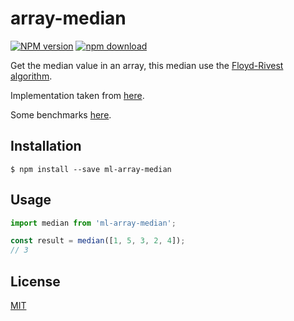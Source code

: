 # array-median

  [![NPM version][npm-image]][npm-url]
  [![npm download][download-image]][download-url]

Get the median value in an array, this median use the [Floyd-Rivest algorithm](https://en.wikipedia.org/wiki/Floyd%E2%80%93Rivest_algorithm).

Implementation taken from [here](https://softwareengineering.stackexchange.com/questions/284767/kth-selection-routine-floyd-algorithm-489).

Some benchmarks [here](https://jsperf.com/median1).


## Installation

`$ npm install --save ml-array-median`

## Usage

```js
import median from 'ml-array-median';

const result = median([1, 5, 3, 2, 4]);
// 3
```

## License

  [MIT](./LICENSE)

[npm-image]: https://img.shields.io/npm/v/ml-array-median.svg?style=flat-square
[npm-url]: https://npmjs.org/package/ml-array-median
[download-image]: https://img.shields.io/npm/dm/ml-array-median.svg?style=flat-square
[download-url]: https://npmjs.org/package/ml-array-median